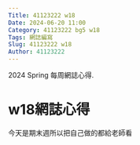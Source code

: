 ```yaml
---
Title: 41123222 w18
Date: 2024-06-20 11:00
Category: 41123222 bg5 w18
Tags: 網誌編寫
Slug: 41123222 w18
Author: 41123222 
---
```


2024 Spring 每周網誌心得.

<!-- PELICAN_END_SUMMARY -->

# w18網誌心得
今天是期末週所以把自己做的都給老師看